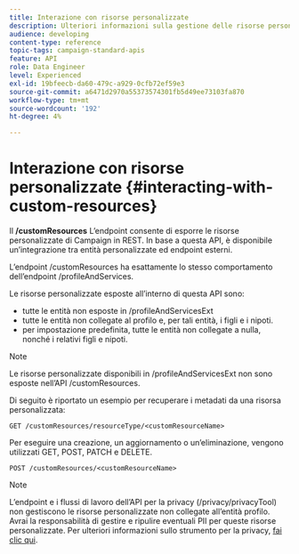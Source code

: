 ```yaml
---
title: Interazione con risorse personalizzate
description: Ulteriori informazioni sulla gestione delle risorse personalizzate con API/
audience: developing
content-type: reference
topic-tags: campaign-standard-apis
feature: API
role: Data Engineer
level: Experienced
exl-id: 19bfeecb-da60-479c-a929-0cfb72ef59e3
source-git-commit: a6471d2970a55373574301fb5d49ee73103fa870
workflow-type: tm+mt
source-wordcount: '192'
ht-degree: 4%

---
```


# Interazione con risorse personalizzate {#interacting-with-custom-resources}

Il **/customResources** L’endpoint consente di esporre le risorse personalizzate di Campaign in REST. In base a questa API, è disponibile un’integrazione tra entità personalizzate ed endpoint esterni.

L’endpoint /customResources ha esattamente lo stesso comportamento dell’endpoint /profileAndServices.

Le risorse personalizzate esposte all’interno di questa API sono:

* tutte le entità non esposte in /profileAndServicesExt
* tutte le entità non collegate al profilo e, per tali entità, i figli e i nipoti.
* per impostazione predefinita, tutte le entità non collegate a nulla, nonché i relativi figli e nipoti.

>[!NOTE]
>Le risorse personalizzate disponibili in /profileAndServicesExt non sono esposte nell’API /customResources.


Di seguito è riportato un esempio per recuperare i metadati da una risorsa personalizzata:

```
GET /customResources/resourceType/<customResourceName>
```

Per eseguire una creazione, un aggiornamento o un’eliminazione, vengono utilizzati GET, POST, PATCH e DELETE.

```
POST /customResources/<customResourceName>
```

>[!NOTE]
>L’endpoint e i flussi di lavoro dell’API per la privacy (/privacy/privacyTool) non gestiscono le risorse personalizzate non collegate all’entità profilo.
>Avrai la responsabilità di gestire e ripulire eventuali PII per queste risorse personalizzate. Per ulteriori informazioni sullo strumento per la privacy, [fai clic qui](../../api/using/creating-a-privacy-request.md).
